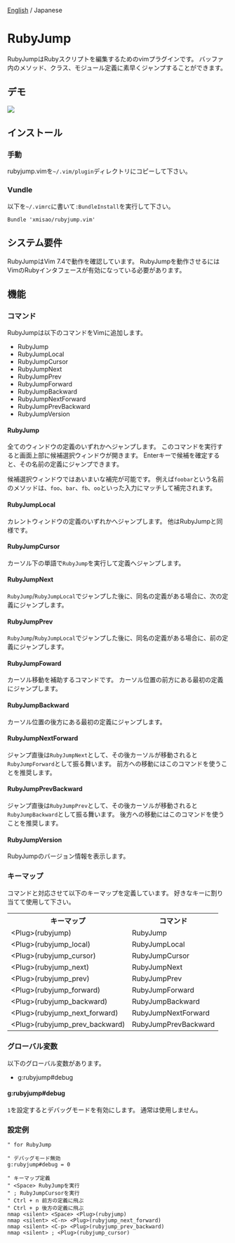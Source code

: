 [English](https://github.com/xmisao/rubyjump.vim) / Japanese

RubyJump
=============

RubyJumpはRubyスクリプトを編集するためのvimプラグインです。
バッファ内のメソッド、クラス、モジュール定義に素早くジャンプすることができます。

## デモ

<img src="http://www.xmisao.com/assets/2014_05_11_rubyjump_demo.gif">

## インストール

### 手動

rubyjump.vimを`~/.vim/plugin`ディレクトリにコピーして下さい。

### Vundle

以下を`~/.vimrc`に書いて`:BundleInstall`を実行して下さい。

~~~~
Bundle 'xmisao/rubyjump.vim'
~~~~

## システム要件

RubyJumpはVim 7.4で動作を確認しています。
RubyJumpを動作させるにはVimのRubyインタフェースが有効になっている必要があります。

## 機能

### コマンド

RubyJumpは以下のコマンドをVimに追加します。

- RubyJump
- RubyJumpLocal
- RubyJumpCursor
- RubyJumpNext
- RubyJumpPrev
- RubyJumpForward
- RubyJumpBackward
- RubyJumpNextForward
- RubyJumpPrevBackward
- RubyJumpVersion

#### RubyJump

全てのウィンドウの定義のいずれかへジャンプします。
このコマンドを実行すると画面上部に候補選択ウィンドウが開きます。
Enterキーで候補を確定すると、その名前の定義にジャンプできます。

候補選択ウィンドウではあいまいな補完が可能です。
例えば`foobar`という名前のメソッドは、`foo`、`bar`、`fb`、`oo`といった入力にマッチして補完されます。

#### RubyJumpLocal

カレントウィンドウの定義のいずれかへジャンプします。
他はRubyJumpと同様です。

#### RubyJumpCursor

カーソル下の単語で`RubyJump`を実行して定義へジャンプします。

#### RubyJumpNext

`RubyJump`/`RubyJumpLocal`でジャンプした後に、同名の定義がある場合に、次の定義にジャンプします。

#### RubyJumpPrev

`RubyJump`/`RubyJumpLocal`でジャンプした後に、同名の定義がある場合に、前の定義にジャンプします。

#### RubyJumpFoward

カーソル移動を補助するコマンドです。
カーソル位置の前方にある最初の定義にジャンプします。

#### RubyJumpBackward

カーソル位置の後方にある最初の定義にジャンプします。

#### RubyJumpNextForward

ジャンプ直後は`RubyJumpNext`として、その後カーソルが移動されると`RubyJumpForward`として振る舞います。
前方への移動にはこのコマンドを使うことを推奨します。

#### RubyJumpPrevBackward

ジャンプ直後は`RubyJumpPrev`として、その後カーソルが移動されると`RubyJumpBackward`として振る舞います。
後方への移動にはこのコマンドを使うことを推奨します。

#### RubyJumpVersion

RubyJumpのバージョン情報を表示します。

### キーマップ

コマンドと対応させて以下のキーマップを定義しています。
好きなキーに割り当てて使用して下さい。

<table>
<tr><th>キーマップ</th><th>コマンド</th><tr>
<tr><td>&lt;Plug&gt;(rubyjump)</td><td>RubyJump</td></tr>
<tr><td>&lt;Plug&gt;(rubyjump_local)</td><td>RubyJumpLocal</td></tr>
<tr><td>&lt;Plug&gt;(rubyjump_cursor)</td><td>RubyJumpCursor</td></tr>
<tr><td>&lt;Plug&gt;(rubyjump_next)</td><td>RubyJumpNext</td></tr>
<tr><td>&lt;Plug&gt;(rubyjump_prev)</td><td>RubyJumpPrev</td></tr>
<tr><td>&lt;Plug&gt;(rubyjump_forward)</td><td>RubyJumpForward</td></tr>
<tr><td>&lt;Plug&gt;(rubyjump_backward)</td><td>RubyJumpBackward</td></tr>
<tr><td>&lt;Plug&gt;(rubyjump_next_forward)</td><td>RubyJumpNextForward</td></tr>
<tr><td>&lt;Plug&gt;(rubyjump_prev_backward)</td><td>RubyJumpPrevBackward</td></tr>
</table>

### グローバル変数

以下のグローバル変数があります。

- g:rubyjump#debug

#### g:rubyjump#debug

`1`を設定するとデバッグモードを有効にします。
通常は使用しません。

### 設定例

~~~~
" for RubyJump

" デバッグモード無効
g:rubyjump#debug = 0

" キーマップ定義
" <Space> RubyJumpを実行
" ; RubyJumpCursorを実行
" Ctrl + n 前方の定義に飛ぶ
" Ctrl + p 後方の定義に飛ぶ
nmap <silent> <Space> <Plug>(rubyjump)
nmap <silent> <C-n> <Plug>(rubyjump_next_forward)
nmap <silent> <C-p> <Plug>(rubyjump_prev_backward)
nmap <silent> ; <Plug>(rubyjump_cursor)
~~~~
